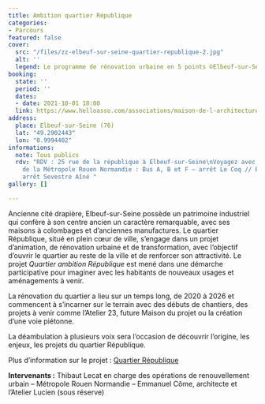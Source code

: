 ```yaml
---
title: Ambition quartier République
categories:
- Parcours
featured: false
cover:
  src: "/files/zz-elbeuf-sur-seine-quartier-republique-2.jpg"
  alt: ''
  legend: Le programme de rénovation urbaine en 5 points ©Elbeuf-sur-Seine
booking:
  state: ''
  period: ''
  dates:
  - date: 2021-10-01 18:00
  link: https://www.helloasso.com/associations/maison-de-l-architecture-de-normandie-le-forum/evenements/ambition-quartier-republique
address:
  place: Elbeuf-sur-Seine (76)
  lat: "49.2902443"
  lon: "0.9994402"
informations:
  note: Tous publics
  rdv: "RDV : 25 rue de la république à Elbeuf-sur-Seine\nVoyagez avec le Réseau Astuce
    de la Métropole Rouen Normandie : Bus A, B et F – arrêt Le Coq // Bus B et C –
    arrêt Sevestre Aîné "
gallery: []

---
```

Ancienne cité drapière, Elbeuf-sur-Seine possède un patrimoine industriel qui confère à son centre ancien un caractère remarquable, avec ses maisons à colombages et d’anciennes manufactures. Le quartier République, situé en plein cœur de ville, s’engage dans un projet d’animation, de rénovation urbaine et de transformation, avec l’objectif d’ouvrir le quartier au reste de la ville et de renforcer son attractivité. Le projet _Quartier ambition République_ est mené dans une démarche participative pour imaginer avec les habitants de nouveaux usages et aménagements à venir.

La rénovation du quartier a lieu sur un temps long, de 2020 à 2026 et commencent à s’incarner sur le terrain avec des débuts de chantiers, des projets à venir comme l’Atelier 23, future Maison du projet ou la création d’une voie piétonne.

La déambulation à plusieurs voix sera l’occasion de découvrir l’origine, les enjeux, les projets du quartier République.

Plus d’information sur le projet : [Quartier République](https://www.mairie-elbeuf.fr/logement/quartier-republique-2/)

**Intervenants :** Thibaut Lecat en charge des opérations de renouvellement urbain – Métropole Rouen Normandie – Emmanuel Côme, architecte et l’Atelier Lucien (sous réserve)